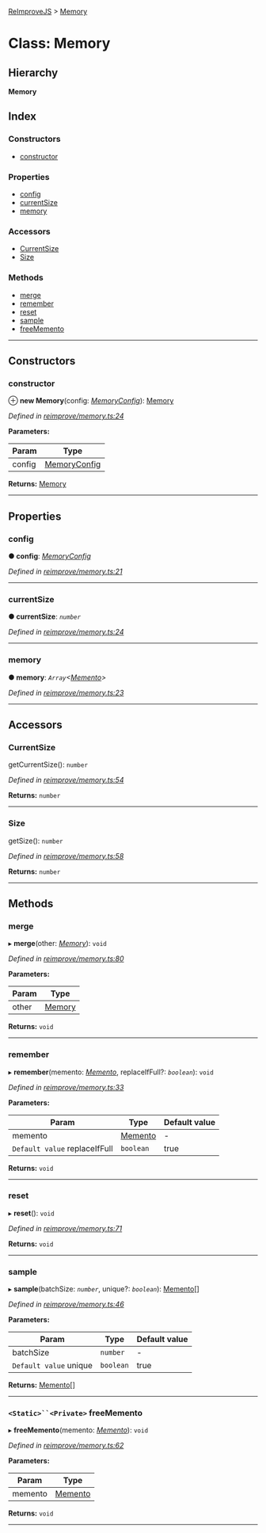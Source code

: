 [ReImproveJS](../README.md) > [Memory](../classes/memory.md)

# Class: Memory

## Hierarchy

**Memory**

## Index

### Constructors

* [constructor](memory.md#constructor)

### Properties

* [config](memory.md#config)
* [currentSize](memory.md#currentsize)
* [memory](memory.md#memory-1)

### Accessors

* [CurrentSize](memory.md#currentsize-1)
* [Size](memory.md#size)

### Methods

* [merge](memory.md#merge)
* [remember](memory.md#remember)
* [reset](memory.md#reset)
* [sample](memory.md#sample)
* [freeMemento](memory.md#freememento)

---

## Constructors

<a id="constructor"></a>

###  constructor

⊕ **new Memory**(config: *[MemoryConfig](../interfaces/memoryconfig.md)*): [Memory](memory.md)

*Defined in [reimprove/memory.ts:24](https://github.com/Pravez/FurnishJS/blob/b206a93/src/reimprove/memory.ts#L24)*

**Parameters:**

| Param | Type |
| ------ | ------ |
| config | [MemoryConfig](../interfaces/memoryconfig.md) |

**Returns:** [Memory](memory.md)

___

## Properties

<a id="config"></a>

###  config

**● config**: *[MemoryConfig](../interfaces/memoryconfig.md)*

*Defined in [reimprove/memory.ts:21](https://github.com/Pravez/FurnishJS/blob/b206a93/src/reimprove/memory.ts#L21)*

___
<a id="currentsize"></a>

###  currentSize

**● currentSize**: *`number`*

*Defined in [reimprove/memory.ts:24](https://github.com/Pravez/FurnishJS/blob/b206a93/src/reimprove/memory.ts#L24)*

___
<a id="memory-1"></a>

###  memory

**● memory**: *`Array`<[Memento](../interfaces/memento.md)>*

*Defined in [reimprove/memory.ts:23](https://github.com/Pravez/FurnishJS/blob/b206a93/src/reimprove/memory.ts#L23)*

___

## Accessors

<a id="currentsize-1"></a>

###  CurrentSize

getCurrentSize(): `number`

*Defined in [reimprove/memory.ts:54](https://github.com/Pravez/FurnishJS/blob/b206a93/src/reimprove/memory.ts#L54)*

**Returns:** `number`

___
<a id="size"></a>

###  Size

getSize(): `number`

*Defined in [reimprove/memory.ts:58](https://github.com/Pravez/FurnishJS/blob/b206a93/src/reimprove/memory.ts#L58)*

**Returns:** `number`

___

## Methods

<a id="merge"></a>

###  merge

▸ **merge**(other: *[Memory](memory.md)*): `void`

*Defined in [reimprove/memory.ts:80](https://github.com/Pravez/FurnishJS/blob/b206a93/src/reimprove/memory.ts#L80)*

**Parameters:**

| Param | Type |
| ------ | ------ |
| other | [Memory](memory.md) |

**Returns:** `void`

___
<a id="remember"></a>

###  remember

▸ **remember**(memento: *[Memento](../interfaces/memento.md)*, replaceIfFull?: *`boolean`*): `void`

*Defined in [reimprove/memory.ts:33](https://github.com/Pravez/FurnishJS/blob/b206a93/src/reimprove/memory.ts#L33)*

**Parameters:**

| Param | Type | Default value |
| ------ | ------ | ------ |
| memento | [Memento](../interfaces/memento.md) | - |
| `Default value` replaceIfFull | `boolean` | true |

**Returns:** `void`

___
<a id="reset"></a>

###  reset

▸ **reset**(): `void`

*Defined in [reimprove/memory.ts:71](https://github.com/Pravez/FurnishJS/blob/b206a93/src/reimprove/memory.ts#L71)*

**Returns:** `void`

___
<a id="sample"></a>

###  sample

▸ **sample**(batchSize: *`number`*, unique?: *`boolean`*): [Memento](../interfaces/memento.md)[]

*Defined in [reimprove/memory.ts:46](https://github.com/Pravez/FurnishJS/blob/b206a93/src/reimprove/memory.ts#L46)*

**Parameters:**

| Param | Type | Default value |
| ------ | ------ | ------ |
| batchSize | `number` | - |
| `Default value` unique | `boolean` | true |

**Returns:** [Memento](../interfaces/memento.md)[]

___
<a id="freememento"></a>

### `<Static>``<Private>` freeMemento

▸ **freeMemento**(memento: *[Memento](../interfaces/memento.md)*): `void`

*Defined in [reimprove/memory.ts:62](https://github.com/Pravez/FurnishJS/blob/b206a93/src/reimprove/memory.ts#L62)*

**Parameters:**

| Param | Type |
| ------ | ------ |
| memento | [Memento](../interfaces/memento.md) |

**Returns:** `void`

___

